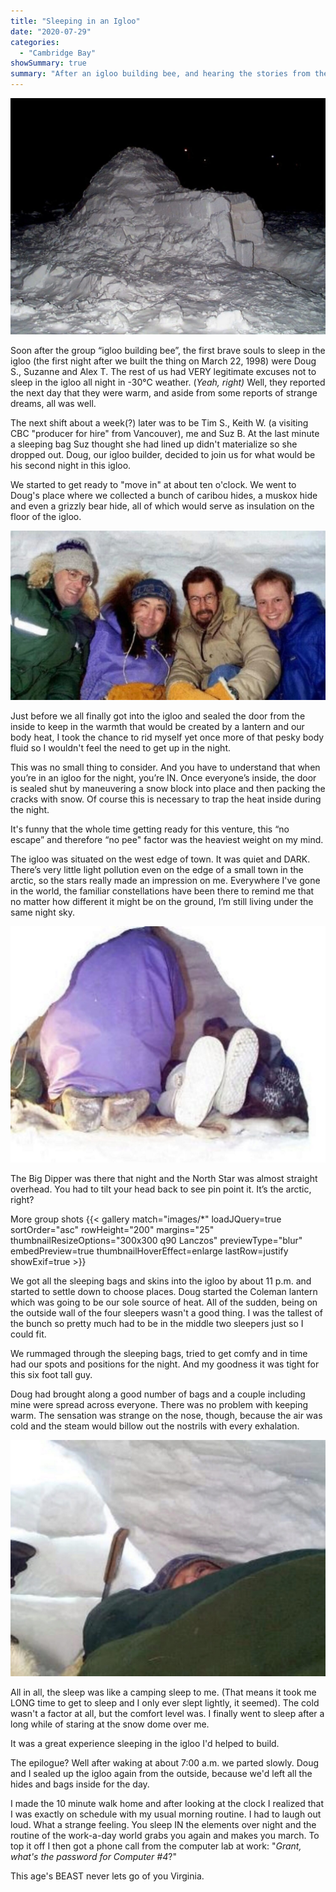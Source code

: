 ```yaml
---
title: "Sleeping in an Igloo"
date: "2020-07-29"
categories: 
  - "Cambridge Bay"
showSummary: true
summary: "After an igloo building bee, and hearing the stories from the brave women who were first to try out sleeping overnight in the little dome, it was the guys turn."
---
```


![The finished igloo at night.](Large-igloo-pic-1024x768.jpg "The finished igloo at night.")

Soon after the group “igloo building bee”, the first brave souls to sleep in the igloo (the first night after we built the thing on March 22, 1998) were Doug S., Suzanne and Alex T. The rest of us had VERY legitimate excuses not to sleep in the igloo all night in -30°C weather. (_Yeah, right)_ Well, they reported the next day that they were warm, and aside from some reports of strange dreams, all was well.

The next shift about a week(?) later was to be Tim S., Keith W. (a visiting CBC "producer for hire" from Vancouver), me and Suz B. At the last minute a sleeping bag Suz thought she had lined up didn't materialize so she dropped out. Doug, our igloo builder, decided to join us for what would be his second night in this igloo.

We started to get ready to "move in" at about ten o'clock. We went to Doug's place where we collected a bunch of caribou hides, a muskox hide and even a grizzly bear hide, all of which would serve as insulation on the floor of the igloo.

![All four of the guys slated to sleep in the igloo.](ALLFOUR.jpg "All four of the guys slated to sleep in the igloo. l-r: Me, Doug S., and Keith W., and Tim S.")


Just before we all finally got into the igloo and sealed the door from the inside to keep in the warmth that would be created by a lantern and our body heat, I took the chance to rid myself yet once more of that pesky body fluid so I wouldn't feel the need to get up in the night.

This was no small thing to consider. And you have to understand that when you’re in an igloo for the night, you’re IN. Once everyone’s inside, the door is sealed shut by maneuvering a snow block into place and then packing the cracks with snow. Of course this is necessary to trap the heat inside during the night.

It's funny that the whole time getting ready for this venture, this “no escape” and therefore “no pee" factor was the heaviest weight on my mind.

The igloo was situated on the west edge of town. It was quiet and DARK. There’s very little light pollution even on the edge of a small town in the arctic, so the stars really made an impression on me. Everywhere I've gone in the world, the familiar constellations have been there to remind me that no matter how different it might be on the ground, I’m still living under the same night sky.

![It was a tight fit for four guys.](IGLOO2.jpg "It was a tight fit for four guys.")

The Big Dipper was there that night and the North Star was almost straight overhead. You had to tilt your head back to see pin point it. It’s the arctic, right?

More group shots
{{< gallery match="images/*" loadJQuery=true sortOrder="asc" rowHeight="200" margins="25" thumbnailResizeOptions="300x300 q90 Lanczos" previewType="blur" embedPreview=true thumbnailHoverEffect=enlarge lastRow=justify showExif=true >}}

We got all the sleeping bags and skins into the igloo by about 11 p.m. and started to settle down to choose places. Doug started the Coleman lantern which was going to be our sole source of heat. All of the sudden, being on the outside wall of the four sleepers wasn't a good thing. I was the tallest of the bunch so pretty much had to be in the middle two sleepers just so I could fit.

We rummaged through the sleeping bags, tried to get comfy and in time had our spots and positions for the night. And my goodness it was tight for this six foot tall guy.

Doug had brought along a good number of bags and a couple including mine were spread across everyone. There was no problem with keeping warm. The sensation was strange on the nose, though, because the air was cold and the steam would billow out the nostrils with every exhalation. 

![Just a nose sticking out of the sleeping bag.](IGLOO3.jpg "Just a nose sticking out of the sleeping bag.")

All in all, the sleep was like a camping sleep to me. (That means it took me LONG time to get to sleep and I only ever slept lightly, it seemed). The cold wasn't a factor at all, but the comfort level was. I finally went to sleep after a long while of staring at the snow dome over me.

It was a great experience sleeping in the igloo I'd helped to build.

The epilogue? Well after waking at about 7:00 a.m. we parted slowly. Doug and I sealed up the igloo again from the outside, because we'd left all the hides and bags inside for the day.

I made the 10 minute walk home and after looking at the clock I realized that I was exactly on schedule with my usual morning routine. I had to laugh out loud. What a strange feeling. You sleep IN the elements over night and the routine of the work-a-day world grabs you again and makes you march. To top it off I then got a phone call from the computer lab at work: "_Grant, what's the password for Computer #4_?"

This age's BEAST never lets go of you Virginia.
